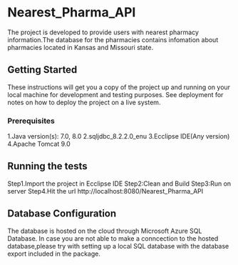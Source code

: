 # Nearest_Pharma_API

The project is developed to provide users with nearest pharmacy information.The database for the pharmacies contains infomation about pharmacies located in Kansas and Missouri state.

## Getting Started

These instructions will get you a copy of the project up and running on your local machine for development and testing purposes. See deployment for notes on how to deploy the project on a live system.

### Prerequisites

1.Java version(s): 7.0, 8.0
2.sqljdbc_8.2.2.0_enu
3.Ecclipse IDE(Any version)
4.Apache Tomcat 9.0

## Running the tests

Step1.Import the project in Ecclipse IDE
Step2:Clean and Build
Step3:Run on server
Step4.Hit the url http://localhost:8080/Nearest_Pharma_API

## Database Configuration
 
The database is hosted on the cloud through Microsoft Azure SQL Database. In case you are not able to make a conncection to the hosted database,please try with setting up a local SQL database with the database export included in the package.

